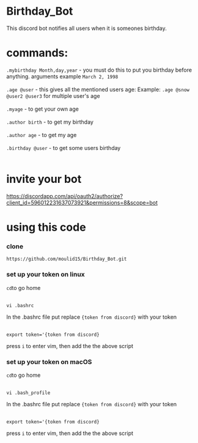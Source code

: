 # Birthday_Bot
This discord bot notifies all users when it is someones birthday.

# commands:
`.mybirthday Month,day,year` - you must do this to put you birthday before anything. arguments example `March 2, 1998`<br /> <br />
`.age @user` - this gives all the mentioned users age: Example: `.age @snow @user2 @user3` for multiple user's age <br /> <br />
`.myage` - to get your own age <br /> <br />
`.author birth` - to get my birthday <br /> <br />
`.author age` - to get my age <br /> <br />
`.birthday @user` - to get some users birthday <br /> <br />

# invite your bot
https://discordapp.com/api/oauth2/authorize?client_id=596012231637073921&permissions=8&scope=bot

# using this code

### clone <br />
```
https://github.com/moulid15/Birthday_Bot.git
``` 

### set up your token on linux  <br />
`` cd ``to go home <br /> <br />
```
vi .bashrc
```

In the .bashrc file put replace `{token from discord}` with your token <br /> <br />

```
export token='{token from discord}
```
press `i` to enter vim, then add the the above script

### set up your token on macOS  <br />
`` cd ``to go home <br /> <br />
```
vi .bash_profile
```

In the .bashrc file put replace `{token from discord}` with your token <br /> <br />

```
export token='{token from discord}
```
press `i` to enter vim, then add the the above script
